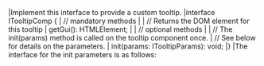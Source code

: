 <framework-specific-section frameworks="javascript">
|Implement this interface to provide a custom tooltip.
</framework-specific-section>

<framework-specific-section frameworks="javascript">
<snippet transform={false} language="ts">
|interface ITooltipComp {
|    // mandatory methods
|
|    // Returns the DOM element for this tooltip
|    getGui(): HTMLElement;
|
|    // optional methods
|
|    // The init(params) method is called on the tooltip component once.
|    // See below for details on the parameters.
|    init(params: ITooltipParams): void;
|}
</snippet>
</framework-specific-section>

<framework-specific-section frameworks="javascript">
|The interface for the init parameters is as follows:
</framework-specific-section>
